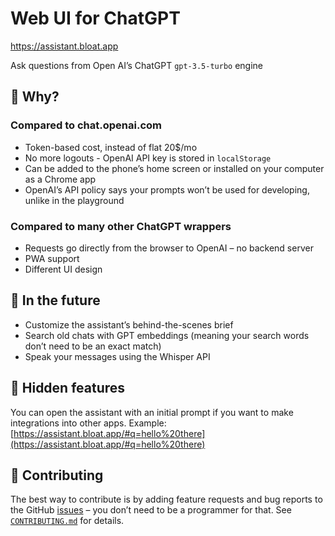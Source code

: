 # Web UI for ChatGPT

https://assistant.bloat.app

Ask questions from Open AI’s ChatGPT `gpt-3.5-turbo` engine

## 🤔 Why?

### Compared to chat.openai.com
- Token-based cost, instead of flat 20$/mo
- No more logouts - OpenAI API key is stored in `localStorage`
- Can be added to the phone’s home screen or installed on your computer as a Chrome app
- OpenAI’s API policy says your prompts won’t be used for developing, unlike in the playground

### Compared to many other ChatGPT wrappers
- Requests go directly from the browser to OpenAI – no backend server
- PWA support
- Different UI design

## 🚚 In the future
- Customize the assistant’s behind-the-scenes brief
- Search old chats with GPT embeddings (meaning your search words don’t need to be an exact match)
- Speak your messages using the Whisper API

## 👀 Hidden features
You can open the assistant with an initial prompt if you want to make integrations into other apps. Example: [https://assistant.bloat.app/#q=hello%20there](https://assistant.bloat.app/#q=hello%20there)

## 💙 Contributing
The best way to contribute is by adding feature requests and bug reports to the GitHub [issues](https://github.com/felixbade/chatgpt-web-ui/issues) – you don’t need to be a programmer for that. See [`CONTRIBUTING.md`](CONTRIBUTING.md) for details.